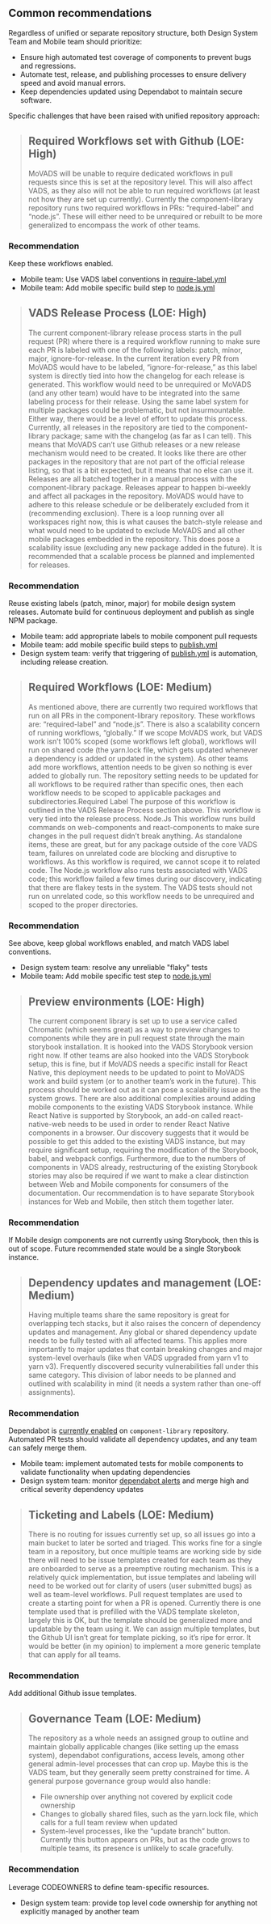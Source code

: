 ## Common recommendations
Regardless of unified or separate repository structure, both Design System Team and Mobile team should prioritize:
- Ensure high automated test coverage of components to prevent bugs and regressions.
- Automate test, release, and publishing processes to ensure delivery speed and avoid manual errors.
- Keep dependencies updated using Dependabot to maintain secure software.

Specific challenges that have been raised with unified repository approach:

> ## Required Workflows set with Github (LOE: High)
> MoVADS will be unable to require dedicated workflows in pull requests since this is set at the
repository level. This will also affect VADS, as they also will not be able to run required workflows
(at least not how they are set up currently). Currently the component-library repository runs two
required workflows in PRs: “required-label” and “node.js”. These will either need to be unrequired
or rebuilt to be more generalized to encompass the work of other teams.

### Recommendation
Keep these workflows enabled.
- Mobile team: Use VADS label conventions in [require-label.yml](https://github.com/department-of-veterans-affairs/component-library/blob/main/.github/workflows/require-label.yml)
- Mobile team: Add mobile specific build step to [node.js.yml](https://github.com/department-of-veterans-affairs/component-library/blob/main/.github/workflows/node.js.yml)


> ## VADS Release Process (LOE: High)
> The current component-library release process starts in the pull request (PR) where there is a
required workflow running to make sure each PR is labeled with one of the following labels:
patch, minor, major, ignore-for-release. In the current iteration every PR from MoVADS would have
to be labeled, “ignore-for-release,” as this label system is directly tied into how the changelog for
each release is generated. This workflow would need to be unrequired or MoVADS (and any
other team) would have to be integrated into the same labeling process for their release. Using
the same label system for multiple packages could be problematic, but not insurmountable. Either
way, there would be a level of effort to update this process.
>Currently, all releases in the repository are tied to the component-library package; same with the
changelog (as far as I can tell). This means that MoVADS can’t use Github releases or a new
release mechanism would need to be created. It looks like there are other packages in the
repository that are not part of the official release listing, so that is a bit expected, but it means that
no else can use it.
>Releases are all batched together in a manual process with the component-library package.
Releases appear to happen bi-weekly and affect all packages in the repository. MoVADS would
have to adhere to this release schedule or be deliberately excluded from it (recommending
exclusion). There is a loop running over all workspaces right now, this is what causes the
batch-style release and what would need to be updated to exclude MoVADS and all other mobile
packages embedded in the repository. This does pose a scalability issue (excluding any new
package added in the future). It is recommended that a scalable process be planned and
implemented for releases.

### Recommendation
Reuse existing labels (patch, minor, major) for mobile design system releases. Automate build for continuous deployment and publish as single NPM package.
-  Mobile team: add appropriate labels to mobile component pull requests
-  Mobile team: add mobile specific build steps to [publish.yml](https://github.com/department-of-veterans-affairs/component-library/blob/main/.github/workflows/publish.yml)
-  Design system team: verify that triggering of [publish.yml](https://github.com/department-of-veterans-affairs/component-library/blob/main/.github/workflows/publish.yml#L5) is automation, including release creation.

> ## Required Workflows (LOE: Medium)
> As mentioned above, there are currently two required workflows that run on all PRs in the
component-library repository. These workflows are: “required-label” and “node.js”. There is also a
scalability concern of running workflows, “globally.” If we scope MoVADS work, but VADS work
isn’t 100% scoped (some workflows left global), workflows will run on shared code (the yarn.lock
file, which gets updated whenever a dependency is added or updated in the system). As other
teams add more workflows, attention needs to be given so nothing is ever added to globally run.
The repository setting needs to be updated for all workflows to be required rather than specific
ones, then each workflow needs to be scoped to applicable packages and subdirectories.Required Label
The purpose of this workflow is outlined in the VADS Release Process section above. This
workflow is very tied into the release process.
Node.Js
This workflow runs build commands on web-components and react-components to make sure
changes in the pull request didn’t break anything. As standalone items, these are great, but for
any package outside of the core VADS team, failures on unrelated code are blocking and
disruptive to workflows. As this workflow is required, we cannot scope it to related code.
The Node.js workflow also runs tests associated with VADS code; this workflow failed a few times
during our discovery, indicating that there are flakey tests in the system. The VADS tests should
not run on unrelated code, so this workflow needs to be unrequired and scoped to the proper
directories.

### Recommendation
See above, keep global workflows enabled, and match VADS label conventions.
- Design system team: resolve any unreliable "flaky" tests
- Mobile team: Add mobile specific test step to [node.js.yml](https://github.com/department-of-veterans-affairs/component-library/blob/main/.github/workflows/node.js.yml)

> ## Preview environments (LOE: High)
> The current component library is set up to use a service called Chromatic (which seems great) as
a way to preview changes to components while they are in pull request state through the main
storybook installation. It is hooked into the VADS Storybook version right now. If other teams are
also hooked into the VADS Storybook setup, this is fine, but if MoVADS needs a specific install for
React Native, this deployment needs to be updated to point to MoVADS work and build system
(or to another team’s work in the future). This process should be worked out as it can pose a
scalability issue as the system grows.
> There are also additional complexities around adding mobile components to the existing VADS
Storybook instance. While React Native is supported by Storybook, an add-on called
react-native-web needs to be used in order to render React Native components in a browser. Our
discovery suggests that it would be possible to get this added to the existing VADS instance, but
may require significant setup, requiring the modification of the Storybook, babel, and webpack
configs.
> Furthermore, due to the numbers of components in VADS already, restructuring of the existing
Storybook stories may also be required if we want to make a clear distinction between Web and
Mobile components for consumers of the documentation.
Our recommendation is to have separate Storybook instances for Web and Mobile, then stitch
them together later.

### Recommendation
If Mobile design components are not currently using Storybook, then this is out of scope. Future recommended state would be a single Storybook instance.

> ## Dependency updates and management (LOE: Medium)
> Having multiple teams share the same repository is great for overlapping tech stacks, but it also
raises the concern of dependency updates and management. Any global or shared dependency
update needs to be fully tested with all affected teams. This applies more importantly to major
updates that contain breaking changes and major system-level overhauls (like when VADS
upgraded from yarn v1 to yarn v3). Frequently discovered security vulnerabilities fall under this
same category.
This division of labor needs to be planned and outlined with scalability in mind (it needs a system
rather than one-off assignments).

### Recommendation
Dependabot is [currently enabled](https://github.com/department-of-veterans-affairs/component-library/settings/security_analysis) on `component-library` repository. Automated PR tests should validate all dependency updates, and any team can safely merge them.
- Mobile team: implement automated tests for mobile components to validate functionality when updating dependencies
- Design system team: monitor [dependabot alerts](https://github.com/department-of-veterans-affairs/component-library/security/dependabot) and merge high and critical severity dependency updates

> ## Ticketing and Labels (LOE: Medium)
> There is no routing for issues currently set up, so all issues go into a main bucket to later be
sorted and triaged. This works fine for a single team in a repository, but once multiple teams are
working side by side there will need to be issue templates created for each team as they are
onboarded to serve as a preemptive routing mechanism. This is a relatively quick
implementation, but issue templates and labeling will need to be worked out for clarity of users
(user submitted bugs) as well as team-level workflows.
Pull request templates are used to create a starting point for when a PR is opened. Currently
there is one template used that is prefilled with the VADS template skeleton, largely this is OK,
but the template should be generalized more and updatable by the team using it. We can assign
multiple templates, but the Github UI isn’t great for template picking, so it’s ripe for error. It would
be better (in my opinion) to implement a more generic template that can apply for all teams.

### Recommendation
Add additional Github issue templates.


> ## Governance Team (LOE: Medium)
> The repository as a whole needs an assigned group to outline and maintain globally applicable
changes (like setting up the emass system), dependabot configurations, access levels, among
other general admin-level processes that can crop up. Maybe this is the VADS team, but they
generally seem pretty constrained for time. A general purpose governance group would also
handle:
> - File ownership over anything not covered by explicit code ownership
> - Changes to globally shared files, such as the yarn.lock file, which calls for a full team
review when updated
> - System-level processes, like the “update branch” button. Currently this button appears on
PRs, but as the code grows to multiple teams, its presence is unlikely to scale gracefully.

### Recommendation
Leverage CODEOWNERS to define team-specific resources.
- Design system team: provide top level code ownership for anything not explicitly managed by another team


